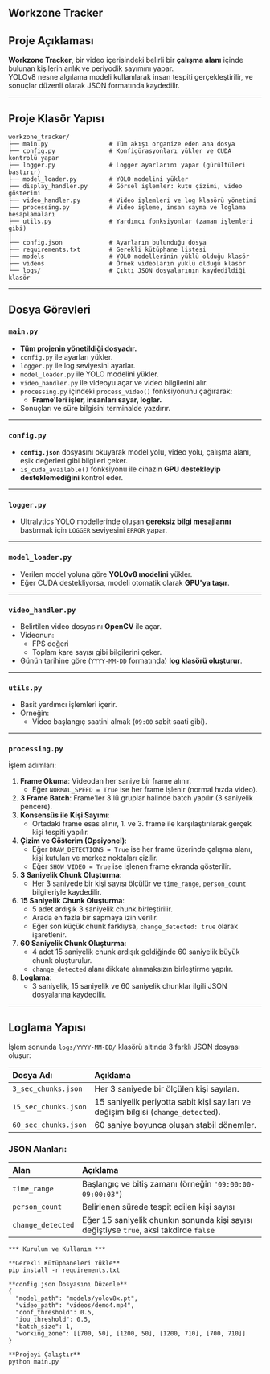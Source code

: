 ## Workzone Tracker ##

## Proje Açıklaması

**Workzone Tracker**, bir video içerisindeki belirli bir **çalışma alanı** içinde bulunan kişilerin anlık ve periyodik sayımını yapar.  
YOLOv8 nesne algılama modeli kullanılarak insan tespiti gerçekleştirilir, ve sonuçlar düzenli olarak JSON formatında kaydedilir.

---

## Proje Klasör Yapısı
```
workzone_tracker/
├── main.py                 # Tüm akışı organize eden ana dosya
├── config.py               # Konfigürasyonları yükler ve CUDA kontrolü yapar
├── logger.py               # Logger ayarlarını yapar (gürültüleri bastırır)
├── model_loader.py         # YOLO modelini yükler
├── display_handler.py      # Görsel işlemler: kutu çizimi, video gösterimi
├── video_handler.py        # Video işlemleri ve log klasörü yönetimi
├── processing.py           # Video işleme, insan sayma ve loglama hesaplamaları
├── utils.py                # Yardımcı fonksiyonlar (zaman işlemleri gibi)
│
├── config.json             # Ayarların bulunduğu dosya
├── requirements.txt        # Gerekli kütüphane listesi
├── models                  # YOLO modellerinin yüklü olduğu klasör
├── videos                  # Örnek videoların yüklü olduğu klasör
└── logs/                   # Çıktı JSON dosyalarının kaydedildiği klasör
```
---

## Dosya Görevleri

### `main.py`
- **Tüm projenin yönetildiği dosyadır.**
- `config.py` ile ayarları yükler.
- `logger.py` ile log seviyesini ayarlar.
- `model_loader.py` ile YOLO modelini yükler.
- `video_handler.py` ile videoyu açar ve video bilgilerini alır.
- `processing.py` içindeki `process_video()` fonksiyonunu çağırarak:
  - **Frame'leri işler, insanları sayar, loglar.**
- Sonuçları ve süre bilgisini terminalde yazdırır.

---

### `config.py`
- **`config.json`** dosyasını okuyarak model yolu, video yolu, çalışma alanı, eşik değerleri gibi bilgileri çeker.
- `is_cuda_available()` fonksiyonu ile cihazın **GPU destekleyip desteklemediğini** kontrol eder.

---

### `logger.py`
- Ultralytics YOLO modellerinde oluşan **gereksiz bilgi mesajlarını** bastırmak için `LOGGER` seviyesini `ERROR` yapar.

---

### `model_loader.py`
- Verilen model yoluna göre **YOLOv8 modelini** yükler.
- Eğer CUDA destekliyorsa, modeli otomatik olarak **GPU'ya taşır**.

---

### `video_handler.py`
- Belirtilen video dosyasını **OpenCV** ile açar.
- Videonun:
  - FPS değeri
  - Toplam kare sayısı
  gibi bilgilerini çeker.
- Günün tarihine göre (`YYYY-MM-DD` formatında) **log klasörü oluşturur**.
  
---

### `utils.py`
- Basit yardımcı işlemleri içerir.
- Örneğin:
  - Video başlangıç saatini almak (`09:00` sabit saati gibi).
  
---

### `processing.py` 

İşlem adımları:
1. **Frame Okuma**: Videodan her saniye bir frame alınır.
   - Eğer `NORMAL_SPEED = True` ise her frame işlenir (normal hızda video).
2. **3 Frame Batch**: Frame'ler 3'lü gruplar halinde batch yapılır (3 saniyelik pencere).
3. **Konsensüs ile Kişi Sayımı**:
   - Ortadaki frame esas alınır, 1. ve 3. frame ile karşılaştırılarak gerçek kişi tespiti yapılır.
4. **Çizim ve Gösterim (Opsiyonel)**:
   - Eğer `DRAW_DETECTIONS = True` ise her frame üzerinde çalışma alanı, kişi kutuları ve merkez noktaları çizilir.
   - Eğer `SHOW_VIDEO = True` ise işlenen frame ekranda gösterilir.
5. **3 Saniyelik Chunk Oluşturma**:
   - Her 3 saniyede bir kişi sayısı ölçülür ve `time_range`, `person_count` bilgileriyle kaydedilir.
6. **15 Saniyelik Chunk Oluşturma**:
   - 5 adet ardışık 3 saniyelik chunk birleştirilir.
   - Arada en fazla bir sapmaya izin verilir.
   - Eğer son küçük chunk farklıysa, `change_detected: true` olarak işaretlenir.
7. **60 Saniyelik Chunk Oluşturma**:
   - 4 adet 15 saniyelik chunk ardışık geldiğinde 60 saniyelik büyük chunk oluşturulur.
   - `change_detected` alanı dikkate alınmaksızın birleştirme yapılır.
8. **Loglama**:
   - 3 saniyelik, 15 saniyelik ve 60 saniyelik chunklar ilgili JSON dosyalarına kaydedilir.

---

## Loglama Yapısı

İşlem sonunda `logs/YYYY-MM-DD/` klasörü altında 3 farklı JSON dosyası oluşur:

| Dosya Adı | Açıklama |
|:---------|:---------|
| `3_sec_chunks.json` | Her 3 saniyede bir ölçülen kişi sayıları. |
| `15_sec_chunks.json` | 15 saniyelik periyotta sabit kişi sayıları ve değişim bilgisi (`change_detected`). |
| `60_sec_chunks.json` | 60 saniye boyunca oluşan stabil dönemler. |

### JSON Alanları:

| Alan | Açıklama |
|:-----|:---------|
| `time_range` | Başlangıç ve bitiş zamanı (örneğin `"09:00:00-09:00:03"`) |
| `person_count` | Belirlenen sürede tespit edilen kişi sayısı |
| `change_detected` | Eğer 15 saniyelik chunkın sonunda kişi sayısı değiştiyse `true`, aksi takdirde `false` |

```                                                                       
*** Kurulum ve Kullanım ***

**Gerekli Kütüphaneleri Yükle**
pip install -r requirements.txt

**config.json Dosyasını Düzenle**
{
  "model_path": "models/yolov8x.pt",
  "video_path": "videos/demo4.mp4",
  "conf_threshold": 0.5,
  "iou_threshold": 0.5,
  "batch_size": 1,
  "working_zone": [[700, 50], [1200, 50], [1200, 710], [700, 710]]
}

**Projeyi Çalıştır**
python main.py                                                                           
```